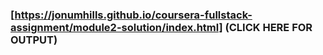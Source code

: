 
### [https://jonumhills.github.io/coursera-fullstack-assignment/module2-solution/index.html] (CLICK HERE FOR OUTPUT)
